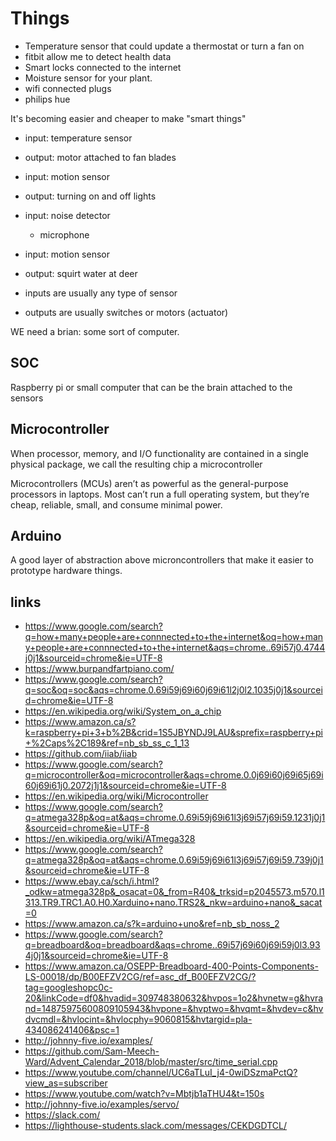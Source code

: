 # Things

* Temperature sensor that could update a thermostat or turn a fan on
* fitbit allow me to detect health data
* Smart locks connected to the internet
* Moisture sensor for your plant.
* wifi connected plugs
* philips hue

It's becoming easier and cheaper to make "smart things"

* input: temperature sensor
* output: motor attached to fan blades

* input: motion sensor
* output: turning on and off lights

* input: noise detector 
  - microphone

* input: motion sensor
* output: squirt water at deer

* inputs are usually any type of sensor
* outputs are usually switches or motors (actuator)

WE need a brian: some sort of computer.

## SOC

Raspberry pi or small computer that can be the brain attached to the sensors

## Microcontroller

When processor, memory, and I/O functionality are contained in a single physical package, we call the resulting chip a microcontroller

Microcontrollers (MCUs) aren’t as powerful as the general-purpose processors in laptops. Most can’t run a full operating system, but they’re cheap, reliable, small, and consume minimal power.

## Arduino

A good layer of abstraction above microncontrollers that make it easier to prototype hardware things.

## links


* https://www.google.com/search?q=how+many+people+are+connnected+to+the+internet&oq=how+many+people+are+connnected+to+the+internet&aqs=chrome..69i57j0.4744j0j1&sourceid=chrome&ie=UTF-8
* https://www.burpandfartpiano.com/
* https://www.google.com/search?q=soc&oq=soc&aqs=chrome.0.69i59j69i60j69i61l2j0l2.1035j0j1&sourceid=chrome&ie=UTF-8
* https://en.wikipedia.org/wiki/System_on_a_chip
* https://www.amazon.ca/s?k=raspberry+pi+3+b%2B&crid=1S5JBYNDJ9LAU&sprefix=raspberry+pi+%2Caps%2C189&ref=nb_sb_ss_c_1_13
* https://github.com/iiab/iiab
* https://www.google.com/search?q=microcontroller&oq=microcontroller&aqs=chrome.0.0j69i60j69i65j69i60j69i61j0.2072j1j1&sourceid=chrome&ie=UTF-8
* https://en.wikipedia.org/wiki/Microcontroller
* https://www.google.com/search?q=atmega328p&oq=at&aqs=chrome.0.69i59j69i61l3j69i57j69i59.1231j0j1&sourceid=chrome&ie=UTF-8
* https://en.wikipedia.org/wiki/ATmega328
* https://www.google.com/search?q=atmega328p&oq=at&aqs=chrome.0.69i59j69i61l3j69i57j69i59.739j0j1&sourceid=chrome&ie=UTF-8
* https://www.ebay.ca/sch/i.html?_odkw=atmega328p&_osacat=0&_from=R40&_trksid=p2045573.m570.l1313.TR9.TRC1.A0.H0.Xarduino+nano.TRS2&_nkw=arduino+nano&_sacat=0
* https://www.amazon.ca/s?k=arduino+uno&ref=nb_sb_noss_2
* https://www.google.com/search?q=breadboard&oq=breadboard&aqs=chrome..69i57j69i60j69i59j0l3.934j0j1&sourceid=chrome&ie=UTF-8
* https://www.amazon.ca/OSEPP-Breadboard-400-Points-Components-LS-00018/dp/B00EFZV2CG/ref=asc_df_B00EFZV2CG/?tag=googleshopc0c-20&linkCode=df0&hvadid=309748380632&hvpos=1o2&hvnetw=g&hvrand=14875975600809105943&hvpone=&hvptwo=&hvqmt=&hvdev=c&hvdvcmdl=&hvlocint=&hvlocphy=9060815&hvtargid=pla-434086241406&psc=1
* http://johnny-five.io/examples/
* https://github.com/Sam-Meech-Ward/Advent_Calendar_2018/blob/master/src/time_serial.cpp
* https://www.youtube.com/channel/UC6aTLuI_j4-0wiDSzmaPctQ?view_as=subscriber
* https://www.youtube.com/watch?v=Mbtjb1aTHU4&t=150s
* http://johnny-five.io/examples/servo/
* https://slack.com/
* https://lighthouse-students.slack.com/messages/CEKDGDTCL/



